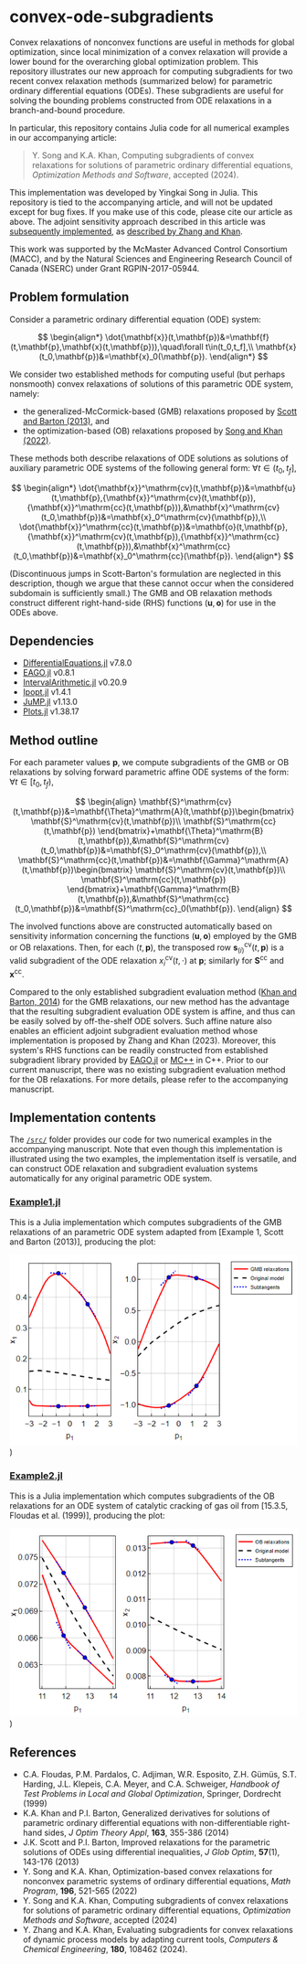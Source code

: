 # convex-ode-subgradients

Convex relaxations of nonconvex functions are useful in methods for global optimization, since local minimization of a convex relaxation will provide a lower bound for the overarching global optimization problem. This repository illustrates our new approach for computing subgradients for two recent convex relaxation methods (summarized below) for parametric ordinary differential equations (ODEs). These subgradients are useful for solving the bounding problems constructed from ODE relaxations in a branch-and-bound procedure.  

In particular, this repository contains Julia code for all numerical examples in our accompanying article:

 > Y. Song and K.A. Khan, Computing subgradients of convex relaxations for solutions of parametric ordinary differential equations, *Optimization Methods and Software*, accepted (2024).

This implementation was developed by Yingkai Song in Julia. This repository is tied to the accompanying article, and will not be updated except for bug fixes. If you make use of this code, please cite our article as above. The adjoint sensitivity approach described in this article was [subsequently implemented](https://github.com/kamilkhanlab/continuous-convex-adjoints), as [described by Zhang and Khan](https://doi.org/10.1016/j.compchemeng.2023.108462).

This work was supported by the McMaster Advanced Control Consortium (MACC), and by the Natural Sciences and Engineering Research Council of Canada (NSERC) under Grant RGPIN-2017-05944.

## Problem formulation

Consider a parametric ordinary differential equation (ODE) system:

$$
\begin{align*}
\dot{\mathbf{x}}(t,\mathbf{p})&=\mathbf{f}(t,\mathbf{p},\mathbf{x}(t,\mathbf{p})),\quad\forall t\in(t_0,t_f],\\
\mathbf{x}(t_0,\mathbf{p})&=\mathbf{x}_0(\mathbf{p}).
\end{align*}
$$

We consider two established methods for computing useful (but perhaps nonsmooth) convex relaxations of solutions of this parametric ODE system, namely:

- the generalized-McCormick-based (GMB) relaxations proposed by [Scott and Barton (2013)](https://link.springer.com/article/10.1007/s10898-012-9909-0), and
- the optimization-based (OB) relaxations proposed by [Song and Khan (2022)](https://link.springer.com/article/10.1007/s10107-021-01654-x).

These methods both describe relaxations of ODE solutions as solutions of auxiliary parametric ODE systems of the following general form: $\forall t\in(t_0,t_f]$,

$$
\begin{align*}
\dot{\mathbf{x}}^\mathrm{cv}(t,\mathbf{p})&=\mathbf{u}(t,\mathbf{p},{\mathbf{x}}^\mathrm{cv}(t,\mathbf{p}),{\mathbf{x}}^\mathrm{cc}(t,\mathbf{p})),&\mathbf{x}^\mathrm{cv}(t_0,\mathbf{p})&=\mathbf{x}_0^\mathrm{cv}(\mathbf{p}),\\
\dot{\mathbf{x}}^\mathrm{cc}(t,\mathbf{p})&=\mathbf{o}(t,\mathbf{p},{\mathbf{x}}^\mathrm{cv}(t,\mathbf{p}),{\mathbf{x}}^\mathrm{cc}(t,\mathbf{p})),&\mathbf{x}^\mathrm{cc}(t_0,\mathbf{p})&=\mathbf{x}_0^\mathrm{cc}(\mathbf{p}).
\end{align*}
$$

(Discontinuous jumps in Scott-Barton's formulation are neglected in this description, though we argue that these cannot occur when the considered subdomain is sufficiently small.)
The GMB and OB relaxation methods construct different right-hand-side (RHS) functions $(\mathbf{u},\mathbf{o})$ for use in the ODEs above.



## Dependencies

- [DifferentialEquations.jl](https://github.com/SciML/DifferentialEquations.jl) v7.8.0
- [EAGO.jl](https://github.com/PSORLab/EAGO.jl) v0.8.1
- [IntervalArithmetic.jl](https://github.com/JuliaIntervals/IntervalArithmetic.jl) v0.20.9
- [Ipopt.jl](https://github.com/jump-dev/Ipopt.jl) v1.4.1
- [JuMP.jl](https://github.com/jump-dev/JuMP.jl) v1.13.0
- [Plots.jl](https://github.com/JuliaPlots/Plots.jl) v1.38.17

## Method outline
For each parameter values ${\mathbf{p}}$, we compute subgradients of the GMB or OB relaxations by solving forward parametric affine ODE systems of the form: $\forall t\in[t_0,t_f)$,

$$
\begin{align}
\mathbf{S}^\mathrm{cv}(t,\mathbf{p})&=\mathbf{\Theta}^\mathrm{A}(t,\mathbf{p})\begin{bmatrix}
\mathbf{S}^\mathrm{cv}(t,\mathbf{p})\\
\mathbf{S}^\mathrm{cc}(t,\mathbf{p})
\end{bmatrix}+\mathbf{\Theta}^\mathrm{B}(t,\mathbf{p}),&\mathbf{S}^\mathrm{cv}(t_0,\mathbf{p})&=\mathbf{S}_0^\mathrm{cv}(\mathbf{p}),\\
\mathbf{S}^\mathrm{cc}(t,\mathbf{p})&=\mathbf{\Gamma}^\mathrm{A}(t,\mathbf{p})\begin{bmatrix}
\mathbf{S}^\mathrm{cv}(t,\mathbf{p})\\
\mathbf{S}^\mathrm{cc}(t,\mathbf{p})
\end{bmatrix}+\mathbf{\Gamma}^\mathrm{B}(t,\mathbf{p}),&\mathbf{S}^\mathrm{cc}(t_0,\mathbf{p})&=\mathbf{S}^\mathrm{cc}_0(\mathbf{p}).
\end{align}
$$

The involved functions above are constructed automatically based on sensitivity information concerning the functions $(\mathbf{u},\mathbf{o})$ employed by the GMB or OB relaxations. Then, for each $(t,\mathbf{p})$, the transposed row $\mathbf{s}^\mathrm{cv}_{(i)}(t,\mathbf{p})$ is a valid subgradient of the ODE relaxation $x_i^\mathrm{cv}(t,\cdot)$ at $\mathbf{p}$; similarly for $\mathbf{S}^\mathrm{cc}$ and $\mathbf{x}^\mathrm{cc}$. 


Compared to the only established subgradient evaluation method ([Khan and Barton, 2014](https://dspace.mit.edu/handle/1721.1/103513)) for the GMB relaxations, our new method has the advantage that the resulting subgradient evaluation ODE system is affine, and thus can be easily solved by off-the-shelf ODE solvers. Such affine nature also enables an efficient adjoint subgradient evaluation method whose implementation is proposed by Zhang and Khan (2023). Moreover, this system's RHS functions can be readily constructed from established subgradient library provided by [EAGO.jl](https://github.com/PSORLab/EAGO.jl) or [MC++](https://github.com/coin-or/MCpp) in C++. Prior to our current manuscript, there was no existing subgradient evaluation method for the OB relaxations. For more details, please refer to the accompanying manuscript.

## Implementation contents

The [`/src/`](https://github.com/kamilkhanlab/convex-ode-subgradients/tree/main/src) folder provides our code for two numerical examples in the accompanying manuscript. Note that even though this implementation is illustrated using the two examples, the implementation itself is versatile, and can construct ODE relaxation and subgradient evaluation systems automatically for any original parametric ODE system.

### [Example1.jl](src/Example1.jl)

This is a Julia implementation which computes subgradients of the GMB relaxations of an parametric ODE system adapted from [Example 1, Scott and Barton (2013)], producing the plot:

![Example1](results/Example1.png))

### [Example2.jl](src/Example2.jl)

This is a Julia implementation which computes subgradients of the OB relaxations for an ODE system of catalytic cracking of gas oil from [15.3.5, Floudas et al. (1999)], producing the plot:

![Example2](results/Example2.png))

## References

- C.A. Floudas, P.M. Pardalos, C. Adjiman, W.R. Esposito, Z.H. G&uuml;m&uuml;s, S.T. Harding, J.L. Klepeis, C.A. Meyer, and C.A. Schweiger, *Handbook of Test Problems in Local and Global Optimization*, Springer, Dordrecht (1999)
- K.A. Khan and P.I. Barton, Generalized derivatives for solutions of parametric ordinary differential equations with non-differentiable right-hand sides, *J Optim Theory Appl*, **163**, 355-386 (2014)
- J.K. Scott and P.I. Barton, Improved relaxations for the parametric solutions of ODEs using differential inequalities, *J Glob Optim*, **57**(1), 143-176 (2013)
- Y. Song and K.A. Khan, Optimization-based convex relaxations for nonconvex parametric systems of ordinary differential equations, *Math Program*, **196**, 521-565 (2022)
- Y. Song and K.A. Khan, Computing subgradients of convex relaxations for solutions of parametric ordinary differential equations, *Optimization Methods and Software*, accepted (2024)
- Y. Zhang and K.A. Khan, Evaluating subgradients for convex relaxations of dynamic process models by adapting current tools, *Computers & Chemical Engineering*, **180**, 108462 (2024). 

